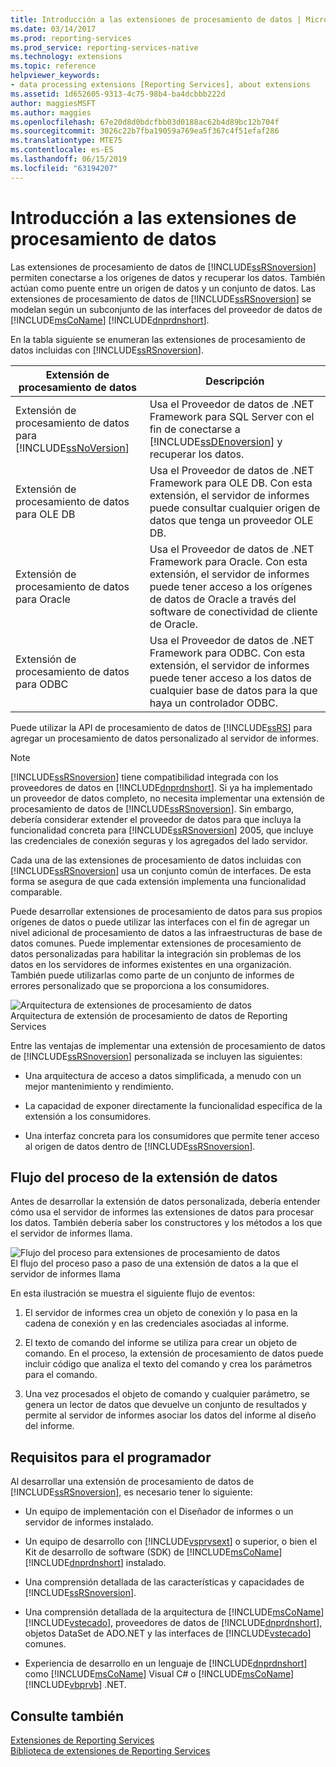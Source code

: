 ```yaml
---
title: Introducción a las extensiones de procesamiento de datos | Microsoft Docs
ms.date: 03/14/2017
ms.prod: reporting-services
ms.prod_service: reporting-services-native
ms.technology: extensions
ms.topic: reference
helpviewer_keywords:
- data processing extensions [Reporting Services], about extensions
ms.assetid: 1d652605-9313-4c75-98b4-ba4dcbbb222d
author: maggiesMSFT
ms.author: maggies
ms.openlocfilehash: 67e20d8d0bdcfbb03d0188ac62b4d89bc12b704f
ms.sourcegitcommit: 3026c22b7fba19059a769ea5f367c4f51efaf286
ms.translationtype: MTE75
ms.contentlocale: es-ES
ms.lasthandoff: 06/15/2019
ms.locfileid: "63194207"
---
```

# <a name="data-processing-extensions-overview"></a>Introducción a las extensiones de procesamiento de datos
  Las extensiones de procesamiento de datos de [!INCLUDE[ssRSnoversion](../../../includes/ssrsnoversion-md.md)] permiten conectarse a los orígenes de datos y recuperar los datos. También actúan como puente entre un origen de datos y un conjunto de datos. Las extensiones de procesamiento de datos de [!INCLUDE[ssRSnoversion](../../../includes/ssrsnoversion-md.md)] se modelan según un subconjunto de las interfaces del proveedor de datos de [!INCLUDE[msCoName](../../../includes/msconame-md.md)] [!INCLUDE[dnprdnshort](../../../includes/dnprdnshort-md.md)].  
  
 En la tabla siguiente se enumeran las extensiones de procesamiento de datos incluidas con [!INCLUDE[ssRSnoversion](../../../includes/ssrsnoversion-md.md)].  
  
|Extensión de procesamiento de datos|Descripción|  
|-------------------------------|-----------------|  
|Extensión de procesamiento de datos para [!INCLUDE[ssNoVersion](../../../includes/ssnoversion-md.md)]|Usa el Proveedor de datos de .NET Framework para SQL Server con el fin de conectarse a [!INCLUDE[ssDEnoversion](../../../includes/ssdenoversion-md.md)] y recuperar los datos.|  
|Extensión de procesamiento de datos para OLE DB|Usa el Proveedor de datos de .NET Framework para OLE DB. Con esta extensión, el servidor de informes puede consultar cualquier origen de datos que tenga un proveedor OLE DB.|  
|Extensión de procesamiento de datos para Oracle|Usa el Proveedor de datos de .NET Framework para Oracle. Con esta extensión, el servidor de informes puede tener acceso a los orígenes de datos de Oracle a través del software de conectividad de cliente de Oracle.|  
|Extensión de procesamiento de datos para ODBC|Usa el Proveedor de datos de .NET Framework para ODBC. Con esta extensión, el servidor de informes puede tener acceso a los datos de cualquier base de datos para la que haya un controlador ODBC.|  
  
 Puede utilizar la API de procesamiento de datos de [!INCLUDE[ssRS](../../../includes/ssrs.md)] para agregar un procesamiento de datos personalizado al servidor de informes.  
  
> [!NOTE]  
>  [!INCLUDE[ssRSnoversion](../../../includes/ssrsnoversion-md.md)] tiene compatibilidad integrada con los proveedores de datos en [!INCLUDE[dnprdnshort](../../../includes/dnprdnshort-md.md)]. Si ya ha implementado un proveedor de datos completo, no necesita implementar una extensión de procesamiento de datos de [!INCLUDE[ssRSnoversion](../../../includes/ssrsnoversion-md.md)]. Sin embargo, debería considerar extender el proveedor de datos para que incluya la funcionalidad concreta para [!INCLUDE[ssRSnoversion](../../../includes/ssrsnoversion-md.md)] 2005, que incluye las credenciales de conexión seguras y los agregados del lado servidor.  
  
 Cada una de las extensiones de procesamiento de datos incluidas con [!INCLUDE[ssRSnoversion](../../../includes/ssrsnoversion-md.md)] usa un conjunto común de interfaces. De esta forma se asegura de que cada extensión implementa una funcionalidad comparable.  
  
 Puede desarrollar extensiones de procesamiento de datos para sus propios orígenes de datos o puede utilizar las interfaces con el fin de agregar un nivel adicional de procesamiento de datos a las infraestructuras de base de datos comunes. Puede implementar extensiones de procesamiento de datos personalizadas para habilitar la integración sin problemas de los datos en los servidores de informes existentes en una organización. También puede utilizarlas como parte de un conjunto de informes de errores personalizado que se proporciona a los consumidores.  
  
 ![Arquitectura de extensiones de procesamiento de datos](../../../reporting-services/extensions/data-processing/media/bk-dataprocess-extensions.gif "Arquitectura de extensiones de procesamiento de datos")  
Arquitectura de extensión de procesamiento de datos de Reporting Services  
  
 Entre las ventajas de implementar una extensión de procesamiento de datos de [!INCLUDE[ssRSnoversion](../../../includes/ssrsnoversion-md.md)] personalizada se incluyen las siguientes:  
  
-   Una arquitectura de acceso a datos simplificada, a menudo con un mejor mantenimiento y rendimiento.  
  
-   La capacidad de exponer directamente la funcionalidad específica de la extensión a los consumidores.  
  
-   Una interfaz concreta para los consumidores que permite tener acceso al origen de datos dentro de [!INCLUDE[ssRSnoversion](../../../includes/ssrsnoversion-md.md)].  
  
## <a name="data-extension-process-flow"></a>Flujo del proceso de la extensión de datos  
 Antes de desarrollar la extensión de datos personalizada, debería entender cómo usa el servidor de informes las extensiones de datos para procesar los datos. También debería saber los constructores y los métodos a los que el servidor de informes llama.  
  
 ![Flujo del proceso para extensiones de procesamiento de datos](../../../reporting-services/extensions/data-processing/media/bk-ext-01.gif "Flujo del proceso para extensiones de procesamiento de datos")  
El flujo del proceso paso a paso de una extensión de datos a la que el servidor de informes llama  
  
 En esta ilustración se muestra el siguiente flujo de eventos:  
  
1.  El servidor de informes crea un objeto de conexión y lo pasa en la cadena de conexión y en las credenciales asociadas al informe.  
  
2.  El texto de comando del informe se utiliza para crear un objeto de comando. En el proceso, la extensión de procesamiento de datos puede incluir código que analiza el texto del comando y crea los parámetros para el comando.  
  
3.  Una vez procesados el objeto de comando y cualquier parámetro, se genera un lector de datos que devuelve un conjunto de resultados y permite al servidor de informes asociar los datos del informe al diseño del informe.  
  
## <a name="developer-requirements"></a>Requisitos para el programador  
 Al desarrollar una extensión de procesamiento de datos de [!INCLUDE[ssRSnoversion](../../../includes/ssrsnoversion-md.md)], es necesario tener lo siguiente:  
  
-   Un equipo de implementación con el Diseñador de informes o un servidor de informes instalado.  
  
-   Un equipo de desarrollo con [!INCLUDE[vsprvsext](../../../includes/vsprvsext-md.md)] o superior, o bien el Kit de desarrollo de software (SDK) de [!INCLUDE[msCoName](../../../includes/msconame-md.md)] [!INCLUDE[dnprdnshort](../../../includes/dnprdnshort-md.md)] instalado.  
  
-   Una comprensión detallada de las características y capacidades de [!INCLUDE[ssRSnoversion](../../../includes/ssrsnoversion-md.md)].  
  
-   Una comprensión detallada de la arquitectura de [!INCLUDE[msCoName](../../../includes/msconame-md.md)] [!INCLUDE[vstecado](../../../includes/vstecado-md.md)], proveedores de datos de [!INCLUDE[dnprdnshort](../../../includes/dnprdnshort-md.md)], objetos DataSet de ADO.NET y las interfaces de [!INCLUDE[vstecado](../../../includes/vstecado-md.md)] comunes.  
  
-   Experiencia de desarrollo en un lenguaje de [!INCLUDE[dnprdnshort](../../../includes/dnprdnshort-md.md)] como [!INCLUDE[msCoName](../../../includes/msconame-md.md)] Visual C# o [!INCLUDE[msCoName](../../../includes/msconame-md.md)] [!INCLUDE[vbprvb](../../../includes/vbprvb-md.md)] .NET.  
  
## <a name="see-also"></a>Consulte también  
 [Extensiones de Reporting Services](../../../reporting-services/extensions/reporting-services-extensions.md)   
 [Biblioteca de extensiones de Reporting Services](../../../reporting-services/extensions/reporting-services-extension-library.md)  
  
  
